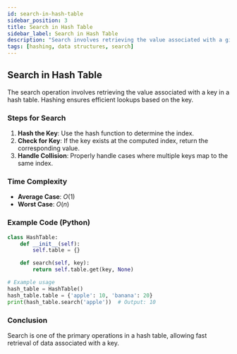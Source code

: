 ```yaml
---
id: search-in-hash-table
sidebar_position: 3
title: Search in Hash Table
sidebar_label: Search in Hash Table
description: "Search involves retrieving the value associated with a given key in the hash table."
tags: [hashing, data structures, search]
---
```


## Search in Hash Table

The search operation involves retrieving the value associated with a key in a hash table. Hashing ensures efficient lookups based on the key.

### Steps for Search

1. **Hash the Key**: Use the hash function to determine the index.
2. **Check for Key**: If the key exists at the computed index, return the corresponding value.
3. **Handle Collision**: Properly handle cases where multiple keys map to the same index.

### Time Complexity
- **Average Case**: $O(1)$
- **Worst Case**: $O(n)$

### Example Code (Python)

```python
class HashTable:
    def __init__(self):
        self.table = {}

    def search(self, key):
        return self.table.get(key, None)

# Example usage
hash_table = HashTable()
hash_table.table = {'apple': 10, 'banana': 20}
print(hash_table.search('apple'))  # Output: 10
```

### Conclusion

Search is one of the primary operations in a hash table, allowing fast retrieval of data associated with a key.
